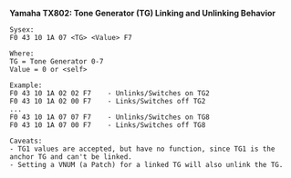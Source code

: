 
**Yamaha TX802: Tone Generator (TG) Linking and Unlinking Behavior**

    Sysex:
    F0 43 10 1A 07 <TG> <Value> F7

    Where:
    TG = Tone Generator 0-7
    Value = 0 or <self>

    Example:
    F0 43 10 1A 02 02 F7    - Unlinks/Switches on TG2 
    F0 43 10 1A 02 00 F7    - Links/Switches off TG2
    ...
    F0 43 10 1A 07 07 F7    - Unlinks/Switches on TG8 
    F0 43 10 1A 07 00 F7    - Links/Switches off TG8

    Caveats:
    - TG1 values are accepted, but have no function, since TG1 is the anchor TG and can't be linked.
    - Setting a VNUM (a Patch) for a linked TG will also unlink the TG.
